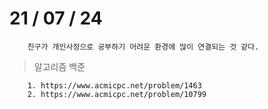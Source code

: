 # 21 / 07 / 24

```
    친구가 개인사정으로 공부하기 어려운 환경에 많이 연결되는 것 같다.
```

> 알고리즘 백준

```
    1. https://www.acmicpc.net/problem/1463
    2. https://www.acmicpc.net/problem/10799
```
